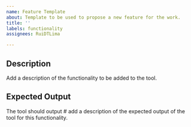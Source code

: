 ```yaml
---
name: Feature Template
about: Template to be used to propose a new feature for the work.
title: ''
labels: functionality
assignees: RuiDTLima

---
```


## Description ##
 Add a description of the functionality to be added to the tool.

## Expected Output ##
The tool should output # add a description of the expected output of the tool for this functionality.
